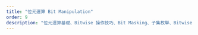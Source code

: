```yaml
---
title: "位元運算 Bit Manipulation"
order: 9
description: "位元運算基礎、Bitwise 操作技巧、Bit Masking、子集枚舉、Bitwise Trie 與狀態壓縮 DP"
---
```

